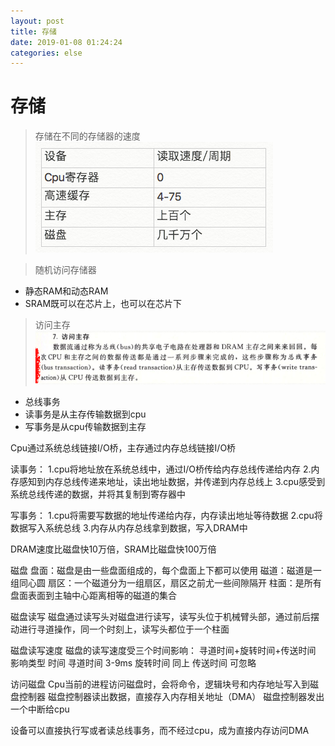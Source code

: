 ```yaml
--- 
layout: post 
title: 存储 
date: 2019-01-08 01:24:24 
categories: else   
---
```

# 存储

> 存储在不同的存储器的速度
![](/images/20181128203450495_60884375.png)

> 随机访问存储器

- 静态RAM和动态RAM
- SRAM既可以在芯片上，也可以在芯片下

> 访问主存
![](/images/20181128203655318_1343952728.png)

- 总线事务
- 读事务是从主存传输数据到cpu
- 写事务是从cpu传输数据到主存

Cpu通过系统总线链接I/O桥，主存通过内存总线链接I/O桥

读事务：
1.cpu将地址放在系统总线中，通过I/O桥传给内存总线传递给内存
2.内存感知到内存总线传递来地址，读出地址数据，并传递到内存总线上
3.cpu感受到系统总线传递的数据，并将其复制到寄存器中

写事务：
1.cpu将需要写数据的地址传递给内存，内存读出地址等待数据
2.cpu将数据写入系统总线
3.内存从内存总线拿到数据，写入DRAM中

DRAM速度比磁盘快10万倍，SRAM比磁盘快100万倍

磁盘
盘面：磁盘是由一些盘面组成的，每个盘面上下都可以使用
磁道：磁道是一组同心圆
扇区：一个磁道分为一组扇区，扇区之前尤一些间隙隔开
柱面：是所有盘面表面到主轴中心距离相等的磁道的集合

磁盘读写
磁盘通过读写头对磁盘进行读写，读写头位于机械臂头部，通过前后摆动进行寻道操作，同一个时刻上，读写头都位于一个柱面

磁盘读写速度
磁盘的读写速度受三个时间影响：
寻道时间+旋转时间+传送时间
影响类型	时间
寻道时间	3-9ms
旋转时间	同上
传送时间	可忽略

访问磁盘
Cpu当前的进程访问磁盘时，会将命令，逻辑块号和内存地址写入到磁盘控制器
磁盘控制器读出数据，直接存入内存相关地址（DMA）
磁盘控制器发出一个中断给cpu

设备可以直接执行写或者读总线事务，而不经过cpu，成为直接内存访问DMA


